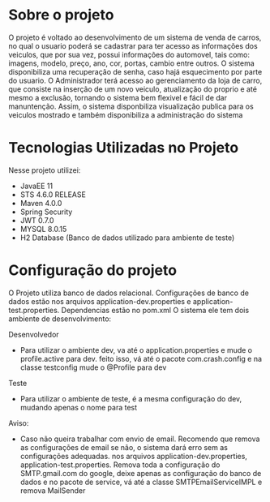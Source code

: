 # Sobre o projeto
O projeto é voltado ao desenvolvimento de um sistema de venda de carros, no qual o usuario poderá se cadastrar para ter acesso as informações
dos veiculos, que por sua vez, possui informações do automovel, tais como: imagens, modelo, preço, ano, cor, portas, cambio entre outros.
O sistema disponibiliza uma recuperação de senha, caso hajá esquecimento por parte do usuario.
O Administrador terá acesso ao gerenciamento da loja de carro, que consiste na inserção de um novo veiculo,
atualização do proprio e até mesmo a exclusão, tornando o sistema bem flexivel e fácil de dar manuntenção. 
Assim, o sistema disponbiliza visualização publica para os veiculos mostrado e também disponibiliza a administração do sistema

# Tecnologias Utilizadas no Projeto

Nesse projeto utilizei:

* JavaEE 11
* STS 4.6.0 RELEASE
* Maven 4.0.0
* Spring Security
* JWT 0.7.0
* MYSQL 8.0.15
* H2 Database (Banco de dados utilizado para ambiente de teste)

# Configuração do projeto
O Projeto utiliza banco de dados relacional. Configurações de banco de dados
estão nos arquivos application-dev.properties e application-test.properties.
Dependencias estão no pom.xml
O sistema ele tem dois ambiente de desenvolvimento:

Desenvolvedor
 * Para utilizar o ambiente dev, va até o application.properties e mude o profile.active para dev.
  feito isso, vá até o pacote com.crash.config e na classe testconfig mude o @Profile para dev
  
Teste
 * Para utilizar o ambiente de teste, é a mesma configuração do dev, mudando apenas o nome para test
 
 Aviso:
 
  * Caso não queira trabalhar com envio de email. Recomendo que remova as configurações de email
  se não, o sistema dará erro sem as configurações adequadas.
  nos arquivos application-dev.properties, application-test.properties. Remova toda a configuração do SMTP.gmail.com do google, deixe apenas
  as configuração do banco de dados
  e no pacote de service, vá até a classe SMTPEmailServiceIMPL e remova MailSender
  
  
  
  
  
